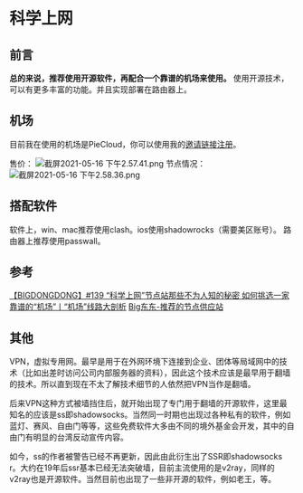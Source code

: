 # 科学上网
## 前言

**总的来说，推荐使用开源软件，再配合一个靠谱的机场来使用。**
使用开源技术，可以有更多丰富的功能。并且实现部署在路由器上。

## 机场
目前我在使用的机场是PieCloud，你可以使用我的[邀请链接注册](https://speedpie.net/auth/register?code=55IS)。

售价：
![截屏2021-05-16 下午2.57.41.png](https://i.loli.net/2021/05/16/hi1VQuL3kaB5Ujv.png)
节点情况：
![截屏2021-05-16 下午2.58.36.png](https://i.loli.net/2021/05/16/j4tmZExfaoHXq7n.png)

## 搭配软件
软件上，win、mac推荐使用clash。ios使用shadowrocks（需要美区账号）。
路由器上推荐使用passwall。

## 参考
[【BIGDONGDONG】#139 “科学上网”节点站那些不为人知的秘密 如何挑选一家靠谱的“机场”丨“机场”线路大剖析](https://www.youtube.com/watch?v=zUKN8gqCLMU)
[Big东东-推荐的节点供应站](https://bigdongdong.gitbook.io/hello-world/)

## 其他
VPN，虚拟专用网。最早是用于在外网环境下连接到企业、团体等局域网中的技术（比如出差时访问公司内部服务器的资料），因此这个技术应该是最早用于翻墙的技术。所以直到现在不太了解技术细节的人依然把VPN当作是翻墙。

后来VPN这种方式被墙挡住后，就开始出现了专门用于翻墙的开源软件，这里最知名的应该是ss即shadowsocks。当然同一时期也出现过各种私有的软件，例如蓝灯、赛风、自由门等等，这些免费软件大多由不同的境外基金会开发，其中的自由门有明显的台湾反动宣传内容。

如今，ss的作者被警告已经不再更新，因此由此衍生出了SSR即shadowsocks r。大约在19年后ssr基本已经无法突破墙，目前主流使用的是v2ray，同样的v2ray也是开源软件。当然目前也出现了一些非开源的软件，例如老王，等。